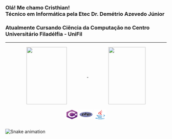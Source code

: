 ### Olá! Me chamo Cristhian! <br>Técnico em Informática pela Etec Dr. Demétrio Azevedo Júnior<br>
### Atualmente Cursando Ciência da Computação no Centro Universitário Filadélfia - UniFil
--------------------------------
<div align="center" style="display: inline_block" width="100%">
  <a href="https://github.com/CBGMDias">
  <img align="center" height="180em" width="50%" src="https://github-readme-stats.vercel.app/api?username=CBGMDias&show_icons=true&theme=react&include_all_commits=true&count_private=true"/>
  </a>
  <a href="https://github.com/CBGMDias">
  <img align="center" height="180em" width="48%" src="https://github-readme-stats.vercel.app/api/top-langs/?username=CBGMDias&layout=compact&langs_count=7&theme=react"/>
  </a>
</div>

<div align="center" style="display: inline_block"><br>
  <img align="center" alt="Csharp" height="30" width="40" src="https://raw.githubusercontent.com/devicons/devicon/master/icons/csharp/csharp-original.svg">
  <img align="center" alt="PHP" height="30" width="40" src="https://github.com/devicons/devicon/blob/master/icons/php/php-original.svg">
  <img align="center" alt="Java" height = "30" width = "40" src="https://github.com/devicons/devicon/blob/master/icons/java/java-original.svg">
</div>

  ##
  
 ![Snake animation](https://github.com/CBGMDias/CBGMDias/blob/output/github-contribution-grid-snake.svg)
